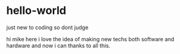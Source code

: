 # hello-world
just new to coding so dont judge

hi
mike here
i love the idea of making new techs both software and hardware and now i can thanks to all this.
